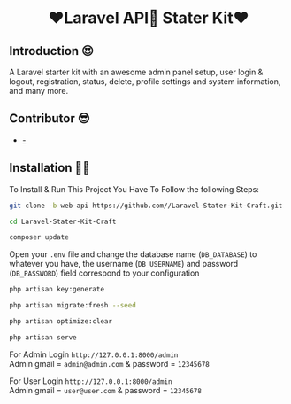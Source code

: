 <p align="center">
    <h1 align="center">❤️Laravel API🚀 Stater Kit❤️</h1>
</p>

## Introduction 😍

<p> A Laravel starter kit with an awesome admin panel setup, user login & logout, registration, status, delete, profile settings and system information, and many more. </p>

## Contributor 😎

-   <a href="https://github.com/" target="_blank">-</a>

## Installation 🤷‍♂

To Install & Run This Project You Have To Follow the following Steps:

```sh
git clone -b web-api https://github.com//Laravel-Stater-Kit-Craft.git
```

```sh
cd Laravel-Stater-Kit-Craft
```

```sh
composer update
```

Open your `.env` file and change the database name (`DB_DATABASE`) to whatever you have, the username (`DB_USERNAME`) and password (`DB_PASSWORD`) field correspond to your configuration

```sh
php artisan key:generate
```

```sh
php artisan migrate:fresh --seed
```

```sh
php artisan optimize:clear
```

```sh
php artisan serve
```
For Admin Login `http://127.0.0.1:8000/admin` <br>
Admin gmail = `admin@admin.com` & password = `12345678`

For User Login `http://127.0.0.1:8000/admin` <br>
Admin gmail = `user@user.com` & password = `12345678`
